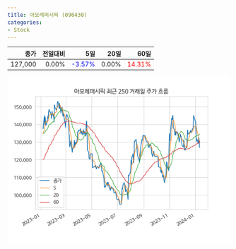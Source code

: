```yaml
---
title: 아모레퍼시픽 (090430)
categories:
- Stock
---
```


|종가|전일대비|5일|20일|60일|
|---:|-------:|--:|---:|---:|
|127,000|0.00%|<span style="color: blue">-3.57%</span>|0.00%|<span style="color: red">14.31%</span>|


<!-- more -->

![090430](/assets/images/stock/090430.png)